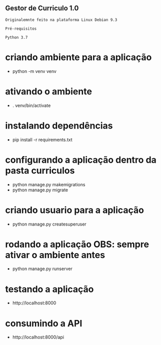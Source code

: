 ## Gestor de Curriculo 1.0
```
Originalemnte feito na plataforma Linux Debian 9.3

Pré-requisitos

Python 3.7
```
# criando ambiente para a aplicação
- python -m venv venv 

# ativando o ambiente
- . venv/bin/activate

# instalando dependências
- pip install -r requirements.txt

# configurando a aplicação dentro da pasta curriculos  
- python manage.py makemigrations
- python manage.py migrate

# criando usuario para a aplicação
- python manage.py createsuperuser

# rodando a aplicação OBS: sempre ativar o ambiente antes
- python manage.py runserver

# testando a aplicação
- http://localhost:8000

# consumindo a API
- http://localhost:8000/api